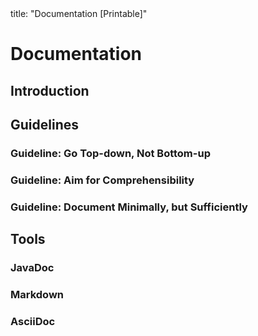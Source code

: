 <frontmatter>
title: "Documentation [Printable]"
</frontmatter>

<link rel="stylesheet" href="{{baseUrl}}/css/textbook.css">
<link rel="stylesheet" href="{{baseUrl}}/css/print.css">

<div class="website-content">

<div id="main">

# Documentation

## Introduction

<include src="introduction/what/unit-inParent-asFlat-print.md" boilerplate />

## Guidelines

### Guideline: Go Top-down, Not Bottom-up

<include src="guidelines/goTopDown/what/unit-inParent-asFlat-print.md" boilerplate />
<include src="guidelines/goTopDown/why/unit-inParent-asFlat-print.md" boilerplate />
<include src="guidelines/goTopDown/how/unit-inParent-asFlat-print.md" boilerplate />

### Guideline: Aim for Comprehensibility

<include src="guidelines/aimForComprehensibility/what/unit-inParent-asFlat-print.md" boilerplate />
<include src="guidelines/aimForComprehensibility/how/unit-inParent-asFlat-print.md" boilerplate />

### Guideline: Document Minimally, but Sufficiently

<include src="guidelines/documentMinimally/what/unit-inParent-asFlat-print.md" boilerplate />
<include src="guidelines/documentMinimally/how/unit-inParent-asFlat-print.md" boilerplate />

## Tools

### JavaDoc

<include src="tools/javaDoc/what/unit-inParent-asFlat-print.md" boilerplate />
<!-- TODO: add how -->

### Markdown

<include src="tools/markdown/what/unit-inParent-asFlat-print.md" boilerplate />
<!-- TODO: add how -->

### AsciiDoc

<include src="tools/asciiDoc/what/unit-inParent-asFlat-print.md" boilerplate />

</div>

</div>

